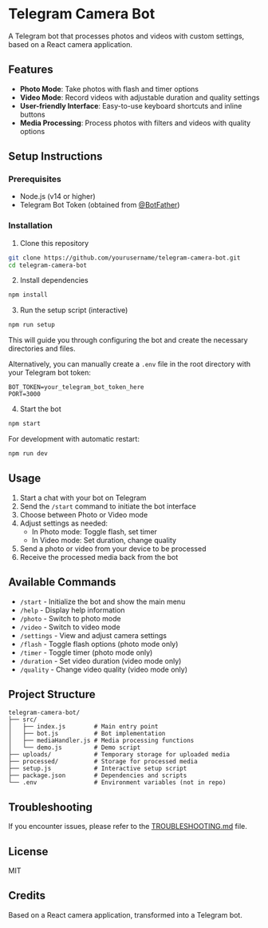# Telegram Camera Bot

A Telegram bot that processes photos and videos with custom settings, based on a React camera application.

## Features

- **Photo Mode**: Take photos with flash and timer options
- **Video Mode**: Record videos with adjustable duration and quality settings
- **User-friendly Interface**: Easy-to-use keyboard shortcuts and inline buttons
- **Media Processing**: Process photos with filters and videos with quality options

## Setup Instructions

### Prerequisites

- Node.js (v14 or higher)
- Telegram Bot Token (obtained from [@BotFather](https://t.me/BotFather))

### Installation

1. Clone this repository
```bash
git clone https://github.com/yourusername/telegram-camera-bot.git
cd telegram-camera-bot
```

2. Install dependencies
```bash
npm install
```

3. Run the setup script (interactive)
```bash
npm run setup
```
This will guide you through configuring the bot and create the necessary directories and files.

Alternatively, you can manually create a `.env` file in the root directory with your Telegram bot token:
```
BOT_TOKEN=your_telegram_bot_token_here
PORT=3000
```

4. Start the bot
```bash
npm start
```

For development with automatic restart:
```bash
npm run dev
```

## Usage

1. Start a chat with your bot on Telegram
2. Send the `/start` command to initiate the bot interface
3. Choose between Photo or Video mode
4. Adjust settings as needed:
   - In Photo mode: Toggle flash, set timer
   - In Video mode: Set duration, change quality
5. Send a photo or video from your device to be processed
6. Receive the processed media back from the bot

## Available Commands

- `/start` - Initialize the bot and show the main menu
- `/help` - Display help information
- `/photo` - Switch to photo mode
- `/video` - Switch to video mode
- `/settings` - View and adjust camera settings
- `/flash` - Toggle flash options (photo mode only)
- `/timer` - Toggle timer (photo mode only)
- `/duration` - Set video duration (video mode only)
- `/quality` - Change video quality (video mode only)

## Project Structure

```
telegram-camera-bot/
├── src/
│   ├── index.js        # Main entry point
│   ├── bot.js          # Bot implementation
│   ├── mediaHandler.js # Media processing functions
│   └── demo.js         # Demo script
├── uploads/            # Temporary storage for uploaded media
├── processed/          # Storage for processed media
├── setup.js            # Interactive setup script
├── package.json        # Dependencies and scripts
└── .env                # Environment variables (not in repo)
```

## Troubleshooting

If you encounter issues, please refer to the [TROUBLESHOOTING.md](./TROUBLESHOOTING.md) file.

## License

MIT

## Credits

Based on a React camera application, transformed into a Telegram bot. 